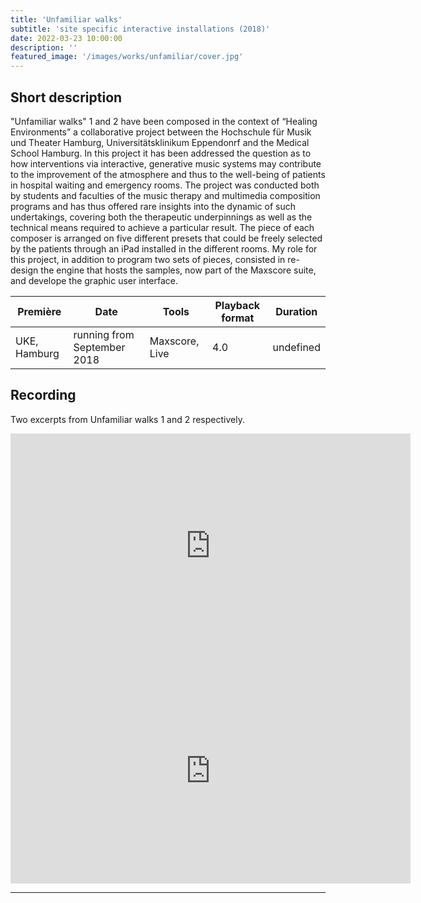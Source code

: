 ```yaml
---
title: 'Unfamiliar walks'
subtitle: 'site specific interactive installations (2018)'
date: 2022-03-23 10:00:00
description: ''
featured_image: '/images/works/unfamiliar/cover.jpg'
---
```




## Short description

"Unfamiliar walks" 1 and 2 have been composed in the context of “Healing Environments” a collaborative project between the Hochschule für Musik und Theater Hamburg, Universitätsklinikum Eppendonrf and the Medical School Hamburg. In this project it has been addressed the question as to how interventions via interactive, generative music systems may contribute to the improvement of the atmosphere and thus to the well-being of patients in hospital waiting and emergency rooms. The project was conducted both by students and faculties of the music therapy and multimedia composition programs and has thus offered rare insights into the dynamic of such undertakings, covering both the therapeutic underpinnings as well as the technical means required to achieve a particular result. 
The piece of each composer is arranged on five different presets that could be freely selected by the patients through an iPad installed in the different rooms.
My role for this project, in addition to program two sets of pieces, consisted in re-design the engine that hosts the samples, now part of the Maxscore suite, and develope the graphic user interface.


| Première       | Date                          | Tools            | Playback format       | Duration    |
|----------------|-------------------------------|------------------|-----------------------|-------------|
| UKE, Hamburg   | running from September 2018   | Maxscore, Live   | 4.0                   | undefined   |



## Recording

Two excerpts from Unfamiliar walks 1 and 2 respectively. 

<iframe src="https://player.vimeo.com/video/691547438" width="640" height="360" frameborder="0" allowfullscreen></iframe>

<iframe src="https://player.vimeo.com/video/691595415" width="640" height="360" frameborder="0" allowfullscreen></iframe>


---